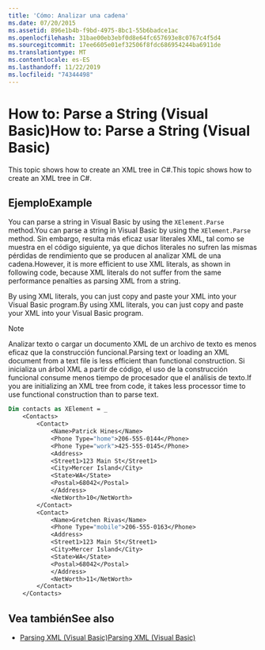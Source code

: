 ```yaml
---
title: 'Cómo: Analizar una cadena'
ms.date: 07/20/2015
ms.assetid: 896e1b4b-f9bd-4975-8bc1-55b6badce1ac
ms.openlocfilehash: 31bae00eb3ebf0d8e64fc657693e8c0767c4f5d4
ms.sourcegitcommit: 17ee6605e01ef32506f8fdc686954244ba6911de
ms.translationtype: MT
ms.contentlocale: es-ES
ms.lasthandoff: 11/22/2019
ms.locfileid: "74344498"
---
```

# <a name="how-to-parse-a-string-visual-basic"></a><span data-ttu-id="631a9-102">How to: Parse a String (Visual Basic)</span><span class="sxs-lookup"><span data-stu-id="631a9-102">How to: Parse a String (Visual Basic)</span></span>
<span data-ttu-id="631a9-103">This topic shows how to create an XML tree in C#.</span><span class="sxs-lookup"><span data-stu-id="631a9-103">This topic shows how to create an XML tree in C#.</span></span>  
  
## <a name="example"></a><span data-ttu-id="631a9-104">Ejemplo</span><span class="sxs-lookup"><span data-stu-id="631a9-104">Example</span></span>  
 <span data-ttu-id="631a9-105">You can parse a string in Visual Basic by using the `XElement.Parse` method.</span><span class="sxs-lookup"><span data-stu-id="631a9-105">You can parse a string in Visual Basic by using the `XElement.Parse` method.</span></span> <span data-ttu-id="631a9-106">Sin embargo, resulta más eficaz usar literales XML, tal como se muestra en el código siguiente, ya que dichos literales no sufren las mismas pérdidas de rendimiento que se producen al analizar XML de una cadena.</span><span class="sxs-lookup"><span data-stu-id="631a9-106">However, it is more efficient to use XML literals, as shown in following code, because XML literals do not suffer from the same performance penalties as parsing XML from a string.</span></span>  
  
 <span data-ttu-id="631a9-107">By using XML literals, you can just copy and paste your XML into your Visual Basic program.</span><span class="sxs-lookup"><span data-stu-id="631a9-107">By using XML literals, you can just copy and paste your XML into your Visual Basic program.</span></span>  
  
> [!NOTE]
> <span data-ttu-id="631a9-108">Analizar texto o cargar un documento XML de un archivo de texto es menos eficaz que la construcción funcional.</span><span class="sxs-lookup"><span data-stu-id="631a9-108">Parsing text or loading an XML document from a text file is less efficient than functional construction.</span></span> <span data-ttu-id="631a9-109">Si inicializa un árbol XML a partir de código, el uso de la construcción funcional consume menos tiempo de procesador que el análisis de texto.</span><span class="sxs-lookup"><span data-stu-id="631a9-109">If you are initializing an XML tree from code, it takes less processor time to use functional construction than to parse text.</span></span>  
  
```vb  
Dim contacts as XElement = _  
    <Contacts>  
        <Contact>  
            <Name>Patrick Hines</Name>  
            <Phone Type="home">206-555-0144</Phone>  
            <Phone Type="work">425-555-0145</Phone>  
            <Address>  
            <Street1>123 Main St</Street1>  
            <City>Mercer Island</City>  
            <State>WA</State>  
            <Postal>68042</Postal>  
            </Address>  
            <NetWorth>10</NetWorth>  
        </Contact>  
        <Contact>  
            <Name>Gretchen Rivas</Name>  
            <Phone Type="mobile">206-555-0163</Phone>  
            <Address>  
            <Street1>123 Main St</Street1>  
            <City>Mercer Island</City>  
            <State>WA</State>  
            <Postal>68042</Postal>  
            </Address>  
            <NetWorth>11</NetWorth>  
        </Contact>  
    </Contacts>  
```  
  
## <a name="see-also"></a><span data-ttu-id="631a9-110">Vea también</span><span class="sxs-lookup"><span data-stu-id="631a9-110">See also</span></span>

- [<span data-ttu-id="631a9-111">Parsing XML (Visual Basic)</span><span class="sxs-lookup"><span data-stu-id="631a9-111">Parsing XML (Visual Basic)</span></span>](../../../../visual-basic/programming-guide/concepts/linq/parsing-xml.md)
